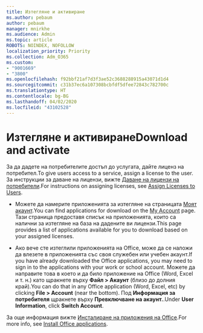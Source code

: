 ```yaml
---
title: Изтегляне и активиране
ms.author: pebaum
author: pebaum
manager: mnirkhe
ms.audience: Admin
ms.topic: article
ROBOTS: NOINDEX, NOFOLLOW
localization_priority: Priority
ms.collection: Adm_O365
ms.custom:
- "9001669"
- "3800"
ms.openlocfilehash: f92bbf21af7d3f3ae52c3688288915a43071d1d4
ms.sourcegitcommit: c31b37ec6a107308bcbfdf5dfee72843c782700c
ms.translationtype: HT
ms.contentlocale: bg-BG
ms.lasthandoff: 04/02/2020
ms.locfileid: "43102528"
---
```

# <a name="download-and-activate"></a><span data-ttu-id="301d5-102">Изтегляне и активиране</span><span class="sxs-lookup"><span data-stu-id="301d5-102">Download and activate</span></span>

<span data-ttu-id="301d5-103">За да дадете на потребителите достъп до услугата, дайте лиценз на потребител.</span><span class="sxs-lookup"><span data-stu-id="301d5-103">To give users access to a service, assign a license to the user.</span></span> <span data-ttu-id="301d5-104">За инструкции за даване на лицензи, вижте [Даване на лицензи на потребители](https://docs.microsoft.com/microsoft-365/admin/manage/assign-licenses-to-users).</span><span class="sxs-lookup"><span data-stu-id="301d5-104">For instructions on assigning licenses, see [Assign Licenses to Users](https://docs.microsoft.com/microsoft-365/admin/manage/assign-licenses-to-users).</span></span>

- <span data-ttu-id="301d5-105">Можете да намерите приложенията за изтегляне на страницата [Моят акаунт](https://portal.office.com/account/#installs).</span><span class="sxs-lookup"><span data-stu-id="301d5-105">You can find applications for download on the [My Account](https://portal.office.com/account/#installs) page.</span></span> <span data-ttu-id="301d5-106">Тази страница предоставя списък на приложенията, които са налични за изтегляне на база на дадените ви лицензи.</span><span class="sxs-lookup"><span data-stu-id="301d5-106">This page provides a list of applications available for you to download based on your assigned licenses.</span></span> 

- <span data-ttu-id="301d5-107">Ако вече сте изтеглили приложенията на Office, може да се наложи да влезете в приложенията със своя служебен или учебен акаунт.</span><span class="sxs-lookup"><span data-stu-id="301d5-107">If you have already downloaded the Office applications, you may need to sign in to the applications with your work or school account.</span></span> <span data-ttu-id="301d5-108">Можете да направите това в което и да било приложение на Office (Word, Excel и т. н.) като щракнете върху **Файл > Акаунт** (близо до долния край).</span><span class="sxs-lookup"><span data-stu-id="301d5-108">You can do that in any Office application (Word, Excel, etc) by clicking **File > Account** (near the bottom).</span></span> <span data-ttu-id="301d5-109">Под **Информация за потребителя** щракнете върху **Превключване на акаунт.**.</span><span class="sxs-lookup"><span data-stu-id="301d5-109">Under **User Information**, click **Switch Account**.</span></span>

<span data-ttu-id="301d5-110">За още информация вижте [Инсталиране на приложения на Office](https://docs.microsoft.com/microsoft-365/admin/setup/install-applications).</span><span class="sxs-lookup"><span data-stu-id="301d5-110">For more info, see [Install Office applications](https://docs.microsoft.com/microsoft-365/admin/setup/install-applications).</span></span>
